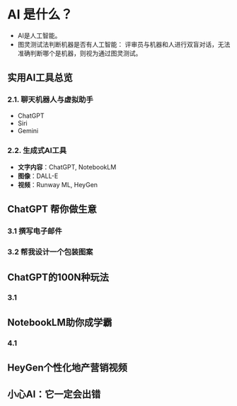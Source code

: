 # AI 是什么？
- AI是人工智能。
- 图灵测试法判断机器是否有人工智能：
  评审员与机器和人进行双盲对话，无法准确判断哪个是机器，则视为通过图灵测试。

## 实用AI工具总览
### 2.1. 聊天机器人与虚拟助手
- ChatGPT
- Siri
- Gemini

### 2.2. 生成式AI工具
- **文字内容**：ChatGPT, NotebookLM
- **图像**：DALL-E
- **视频**：Runway ML, HeyGen

## ChatGPT 帮你做生意
### 3.1 撰写电子邮件
### 3.2 帮我设计一个包装图案

## ChatGPT的100N种玩法
### 3.1

## NotebookLM助你成学霸
### 4.1

## HeyGen个性化地产营销视频

## 小心AI：它一定会出错

 